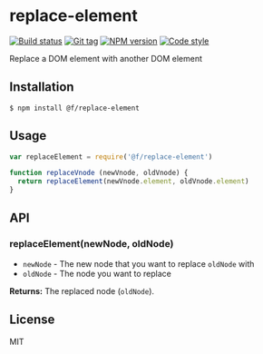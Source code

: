 
# replace-element

[![Build status][travis-image]][travis-url]
[![Git tag][git-image]][git-url]
[![NPM version][npm-image]][npm-url]
[![Code style][standard-image]][standard-url]

Replace a DOM element with another DOM element

## Installation

    $ npm install @f/replace-element

## Usage

```js
var replaceElement = require('@f/replace-element')

function replaceVnode (newVnode, oldVnode) {
  return replaceElement(newVnode.element, oldVnode.element)
}
```

## API

### replaceElement(newNode, oldNode)

- `newNode` - The new node that you want to replace `oldNode` with
- `oldNode` - The node you want to replace

**Returns:** The replaced node (`oldNode`).

## License

MIT

[travis-image]: https://img.shields.io/travis/micro-js/replace-element.svg?style=flat-square
[travis-url]: https://travis-ci.org/micro-js/replace-element
[git-image]: https://img.shields.io/github/tag/micro-js/replace-element.svg
[git-url]: https://github.com/micro-js/replace-element
[standard-image]: https://img.shields.io/badge/code%20style-standard-brightgreen.svg?style=flat
[standard-url]: https://github.com/feross/standard
[npm-image]: https://img.shields.io/npm/v/@f/replace-element.svg?style=flat-square
[npm-url]: https://npmjs.org/package/@f/replace-element
